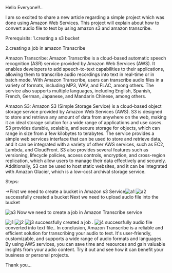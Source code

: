 Hello Everyone!!..

I am so excited to share a new article regarding a simple project which was done using Amazon Web Services. This project will explain about how to convert audio file to text by using amazon s3 and amazon transcribe.


Prerequisits:
1.creating a s3 bucket

2.creating a job in amazon Transcribe


Amazon Transcribe:
Amazon Transcribe is a cloud-based automatic speech recognition (ASR) service provided by Amazon Web Services (AWS). It enables developers to add speech-to-text capabilities to their applications, allowing them to transcribe audio recordings into text in real-time or in batch mode.
With Amazon Transcribe, users can transcribe audio files in a variety of formats, including MP3, WAV, and FLAC, among others. The service also supports multiple languages, including English, Spanish, French, German, Japanese, and Mandarin Chinese, among others.



Amazon S3:
Amazon S3 (Simple Storage Service) is a cloud-based object storage service provided by Amazon Web Services (AWS). S3 is designed to store and retrieve any amount of data from anywhere on the web, making it an ideal storage solution for a wide range of applications and use cases.
S3 provides durable, scalable, and secure storage for objects, which can range in size from a few kilobytes to terabytes. The service provides a simple web services interface that can be used to store and retrieve data, and it can be integrated with a variety of other AWS services, such as EC2, Lambda, and CloudFront.
S3 also provides several features such as versioning, lifecycle policies, access controls, encryption, and cross-region replication, which allow users to manage their data effectively and securely. Additionally, S3 can be used to host static websites, and it can be integrated with Amazon Glacier, which is a low-cost archival storage service.

Steps:


->First we need to create a bucket in Amazon s3 Service![a1](https://user-images.githubusercontent.com/96177047/232237804-0d6e7b87-3e67-457f-83d9-7e27c109ddff.png)
![a2](https://user-images.githubusercontent.com/96177047/232237920-cb08e912-78c0-4d8f-85c0-914082e0e8dd.png)
successfully created a bucket
Next we need to upload audio file into the bucket

![a3](https://user-images.githubusercontent.com/96177047/232237940-55e9b9b5-b9e4-4f5a-8b40-1655a3902d20.png)
Now we need to create a job in Amazon Transcribe service

![j1](https://user-images.githubusercontent.com/96177047/232238029-dbbf8354-3dd5-4d91-81dd-f42b47effc96.png)
![j2](https://user-images.githubusercontent.com/96177047/232238053-4b9d0695-05e1-4fec-9cf6-dabff08b5543.png)
![j3](https://user-images.githubusercontent.com/96177047/232238085-02ad691e-2dd3-414b-85fd-1a081eada966.png)
successfully created a job .
![j4](https://user-images.githubusercontent.com/96177047/232238110-4ad26792-7f1d-4f75-b92c-dc9d9a7dbb0d.png)
successfully audio file converted into text file..
In conclusion, Amazon Transcribe is a reliable and efficient solution for transcribing your audio to text. It's user-friendly, customizable, and supports a wide range of audio formats and languages. By using AWS services, you can save time and resources and gain valuable insights from your audio content. Try it out and see how it can benefit your business or personal projects.



Thank you...

